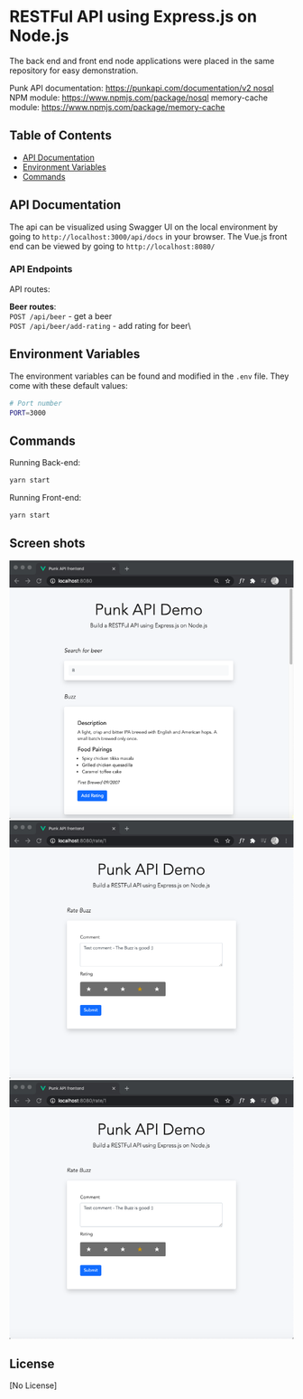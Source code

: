 # RESTFul API using Express.js on Node.js

The back end and front end node applications were placed in the same repository for easy demonstration.

Punk API documentation:
https://punkapi.com/documentation/v2 nosql
NPM module:
https://www.npmjs.com/package/nosql
memory-cache module:
https://www.npmjs.com/package/memory-cache


## Table of Contents

- [API Documentation](#api-documentation)
- [Environment Variables](#environment-variables)
- [Commands](#commands)


## API Documentation

The api can be visualized using Swagger UI on the local environment by going to `http://localhost:3000/api/docs` in your browser. The Vue.js front end can be viewed by going to `http://localhost:8080/`

### API Endpoints

API routes:

**Beer routes**:\
`POST /api/beer` - get a beer\
`POST /api/beer/add-rating` - add rating for beer\


## Environment Variables

The environment variables can be found and modified in the `.env` file. They come with these default values:

```bash
# Port number
PORT=3000
```

## Commands

Running Back-end:

```bash
yarn start
```

Running Front-end:

```bash
yarn start
```


## Screen shots
![home-page](https://github.com/zerokilobytes/punkapi-demo/blob/master/screenshots/home-page.png)
![rate-page](https://github.com/zerokilobytes/punkapi-demo/blob/master/screenshots/rate-page.png)
![swagger](https://github.com/zerokilobytes/punkapi-demo/blob/master/screenshots/rate-page.png)


## License

[No License]
